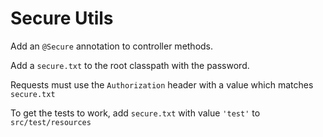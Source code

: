  # Secure Utils
 
Add an `@Secure` annotation to controller methods.

Add a `secure.txt` to the root classpath with the password.

Requests must use the `Authorization` header with a value which matches `secure.txt`

To get the tests to work, add `secure.txt` with value `'test'` to `src/test/resources`

